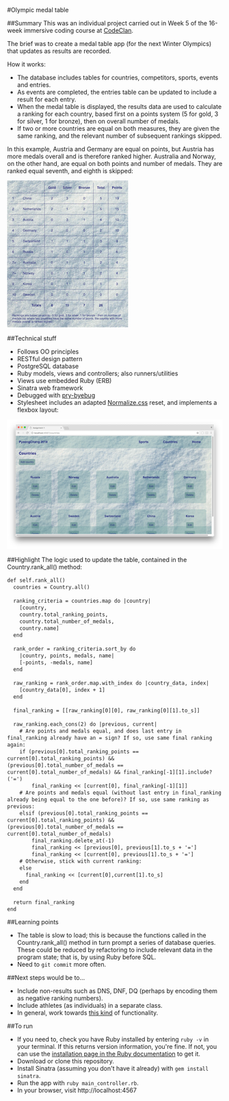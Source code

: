 #Olympic medal table

##Summary
This was an individual project carried out in Week 5 of the 16-week immersive coding course at [CodeClan](https://codeclan.com/). 

The brief was to create a medal table app (for the next Winter Olympics) that updates as results are recorded. 

How it works:
* The database includes tables for countries, competitors, sports, events and entries. 
* As events are completed, the entries table can be updated to include a result for each entry. 
* When the medal table is displayed, the results data are used to calculate a ranking for each country, based first on a points system (5 for gold, 3 for silver, 1 for bronze), then on overall number of medals. 
* If two or more countries are equal on both measures, they are given the same ranking, and the relevant number of subsequent rankings skipped. 

In this example, Austria and Germany are equal on points, but Austria has more medals overall and is therefore ranked higher. Australia and Norway, on the other hand, are equal on both points and number of medals. They are ranked equal seventh, and eighth is skipped: 

![medal table](https://github.com/katemanson/Olympic_medal_table/raw/master/img/medal_table.png)

##Technical stuff
* Follows OO principles
* RESTful design pattern
* PostgreSQL database
* Ruby models, views and controllers; also runners/utilities
* Views use embedded Ruby (ERB)
* Sinatra web framework
* Debugged with [pry-byebug](https://rubygems.org/gems/pry-byebug/)
* Stylesheet includes an adapted [Normalize.css](https://necolas.github.io/normalize.css/) reset, and implements a flexbox layout:

![countries](https://github.com/katemanson/Olympic_medal_table/raw/master/img/countries.png)

##Highlight
The logic used to update the table, contained in the Country.rank_all() method: 
```
def self.rank_all()
  countries = Country.all()

  ranking_criteria = countries.map do |country|
    [country, 
    country.total_ranking_points, 
    country.total_number_of_medals, 
    country.name]
  end

  rank_order = ranking_criteria.sort_by do
    |country, points, medals, name| 
    [-points, -medals, name]
  end

  raw_ranking = rank_order.map.with_index do |country_data, index|
    [country_data[0], index + 1]
  end

  final_ranking = [[raw_ranking[0][0], raw_ranking[0][1].to_s]]

  raw_ranking.each_cons(2) do |previous, current|
    # Are points and medals equal, and does last entry in final_ranking already have an = sign? If so, use same final ranking again:
    if (previous[0].total_ranking_points == current[0].total_ranking_points) && (previous[0].total_number_of_medals == current[0].total_number_of_medals) && final_ranking[-1][1].include?('=') 
        final_ranking << [current[0], final_ranking[-1][1]]
    # Are points and medals equal (without last entry in final_ranking already being equal to the one before)? If so, use same ranking as previous: 
    elsif (previous[0].total_ranking_points == current[0].total_ranking_points) && (previous[0].total_number_of_medals == current[0].total_number_of_medals)
        final_ranking.delete_at(-1)
        final_ranking << [previous[0], previous[1].to_s + '=']
        final_ranking << [current[0], previous[1].to_s + '=']
    # Otherwise, stick with current ranking:
    else
      final_ranking << [current[0],current[1].to_s]
    end
  end

  return final_ranking
end
```

##Learning points
* The table is slow to load; this is because the functions called in the Country.rank_all() method in turn prompt a series of database queries. These could be reduced by refactoring to include relevant data in the program state; that is, by using Ruby before SQL. 
* Need to `git commit` more often. 

##Next steps would be to...
* Include non-results such as DNS, DNF, DQ (perhaps by encoding them as negative ranking numbers).
* Include athletes (as individuals) in a separate class.
* In general, work towards [this kind](http://www.bbc.co.uk/sport/olympics/rio-2016/medals/countries) of functionality. 

##To run
* If you need to, check you have Ruby installed by entering `ruby -v` in your terminal. If this returns  version information, you're fine. If not, you can use the [installation page in the Ruby documentation](https://www.ruby-lang.org/en/documentation/installation/) to get it.  
* Download or clone this repository.
* Install Sinatra (assuming you don't have it already) with `gem install sinatra`.
* Run the app with `ruby main_controller.rb`.
* In your browser, visit http://localhost:4567


